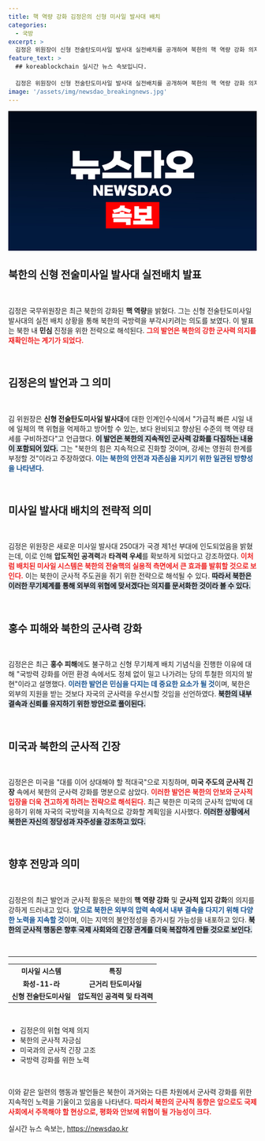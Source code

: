 ```yaml
---
title: 핵 역량 강화 김정은의 신형 미사일 발사대 배치
categories:
  - 국방
excerpt: >
  김정은 위원장이 신형 전술탄도미사일 발사대 실전배치를 공개하며 북한의 핵 역량 강화 의지를 천명했습니다. 최근 홍수 피해 속에서도 국방력 강화를 강조, 민심 다잡기에 나선 정황이 드러났습니다.
feature_text: >
  ## koreablockchain 실시간 뉴스 속보입니다.

  김정은 위원장이 신형 전술탄도미사일 발사대 실전배치를 공개하며 북한의 핵 역량 강화 의지를 천명했습니다. 최근 홍수 피해 속에서도 국방력 강화를 강조, 민심 다잡기에 나선 정황이 드러났습니다.
image: '/assets/img/newsdao_breakingnews.jpg'
---
```


<p><img src="/assets/img/newsdao_breakingnews.jpg" alt="koreablockchain 속보" /></p>

<h2 data-ke-size="size26">북한의 신형 전술미사일 발사대 실전배치 발표</h2>

<p data-ke-size="size16">&nbsp;</p>

<p>김정은 국무위원장은 최근 북한의 강화된 <b>핵 역량</b>을 밝혔다. 그는 신형 전술탄도미사일 발사대의 실전 배치 상황을 통해 북한의 국방력을 부각시키려는 의도를 보였다. 이 발표는 북한 내 <b>민심</b> 진정을 위한 전략으로 해석된다. <b><span style="color: #ee2323;">그의 발언은 북한의 강한 군사력 의지를 재확인하는 계기가 되었다.</span></b></p>

<p data-ke-size="size16">&nbsp;</p>

<h2 data-ke-size="size26">김정은의 발언과 그 의미</h2>

<p data-ke-size="size16">&nbsp;</p>

<p>김 위원장은 <b>신형 전술탄도미사일 발사대</b>에 대한 인계인수식에서 "가급적 빠른 시일 내에 일체의 핵 위협을 억제하고 방어할 수 있는, 보다 완비되고 향상된 수준의 핵 역량 태세를 구비하겠다"고 언급했다. <b><span style="background-color: #21538527;">이 발언은 북한의 지속적인 군사력 강화를 다짐하는 내용이 포함되어 있다.</span></b> 그는 "북한의 힘은 지속적으로 진화할 것이며, 강세는 영원히 한계를 부정할 것"이라고 주장하였다. <b><span style="color: #1a5490;">이는 북한의 안전과 자존심을 지키기 위한 일관된 방향성을 나타낸다.</span></b></p>

<p data-ke-size="size16">&nbsp;</p>

<h2 data-ke-size="size26">미사일 발사대 배치의 전략적 의미</h2>

<p data-ke-size="size16">&nbsp;</p>

<p>김정은 위원장은 새로운 미사일 발사대 250대가 국경 제1선 부대에 인도되었음을 밝혔는데, 이로 인해 <b>압도적인 공격력</b>과 <b>타격력 우세</b>를 확보하게 되었다고 강조하였다. <b><span style="color: #ee2323;">이처럼 배치된 미사일 시스템은 북한의 전술핵의 실용적 측면에서 큰 효과를 발휘할 것으로 보인다.</span></b> 이는 북한이 군사적 주도권을 쥐기 위한 전략으로 해석될 수 있다. <b><span style="background-color: #21538527;">따라서 북한은 이러한 무기체계를 통해 외부의 위협에 맞서겠다는 의지를 문서화한 것이라 볼 수 있다.</span></b></p>

<p data-ke-size="size16">&nbsp;</p>

<h2 data-ke-size="size26">홍수 피해와 북한의 군사력 강화</h2>

<p data-ke-size="size16">&nbsp;</p>

<p>김정은은 최근 <b>홍수 피해</b>에도 불구하고 신형 무기체계 배치 기념식을 진행한 이유에 대해 "국방력 강화를 어떤 환경 속에서도 정체 없이 밀고 나가려는 당의 투철한 의지의 발현"이라고 설명했다. <b><span style="color: #1a5490;">이러한 발언은 민심을 다지는 데 중요한 요소가 될 것</span></b>이며, 북한은 외부의 지원을 받는 것보다 자국의 군사력을 우선시할 것임을 선언하였다. <b><span style="background-color: #21538527;">북한의 내부 결속과 신뢰를 유지하기 위한 방안으로 풀이된다.</span></b></p>

<p data-ke-size="size16">&nbsp;</p>

<h2 data-ke-size="size26">미국과 북한의 군사적 긴장</h2>

<p data-ke-size="size16">&nbsp;</p>

<p>김정은은 미국을 "대를 이어 상대해야 할 적대국"으로 지칭하며, <b>미국 주도의 군사적 긴장</b> 속에서 북한의 군사력 강화를 명분으로 삼았다. <b><span style="color: #ee2323;">이러한 발언은 북한의 안보와 군사적 입장을 더욱 견고하게 하려는 전략으로 해석된다.</span></b> 최근 북한은 미국의 군사적 압박에 대응하기 위해 자국의 국방력을 지속적으로 강화할 계획임을 시사했다. <b><span style="background-color: #21538527;">이러한 상황에서 북한은 자신의 정당성과 자주성을 강조하고 있다.</span></b></p>

<p data-ke-size="size16">&nbsp;</p>

<h2 data-ke-size="size26">향후 전망과 의미</h2>

<p data-ke-size="size16">&nbsp;</p>

<p>김정은의 최근 발언과 군사적 활동은 북한의 <b>핵 역량 강화</b> 및 <b>군사적 입지 강화</b>의 의지를 강하게 드러내고 있다. <b><span style="color: #1a5490;">앞으로 북한은 외부의 압력 속에서 내부 결속을 다지기 위해 다양한 노력을 지속할 것</span></b>이며, 이는 지역의 불안정성을 증가시킬 가능성을 내포하고 있다. <b><span style="background-color: #21538527;">북한의 군사적 행동은 향후 국제 사회와의 긴장 관계를 더욱 복잡하게 만들 것으로 보인다.</span></b></p>

<p data-ke-size="size16">&nbsp;</p> 

<hr>

<table>
<tr>
    <th>미사일 시스템</th>
    <th>특징</th>
</tr>
<tr>
    <td style="text-align: center; height: 17px;"><b>화성-11-라</b></td>
    <td style="text-align: center; height: 17px;"><b>근거리 탄도미사일</b></td>
</tr>
<tr>
    <td style="text-align: center; height: 17px;"><b>신형 전술탄도미사일</b></td>
    <td style="text-align: center; height: 17px;"><b>압도적인 공격력 및 타격력</b></td>
</tr>
</table>

<p data-ke-size="size16">&nbsp;</p> 

<ul>
    <li>김정은의 위협 억제 의지</li>
    <li>북한의 군사적 자긍심</li>
    <li>미국과의 군사적 긴장 고조</li>
    <li>국방력 강화를 위한 노력</li>
</ul>

<p data-ke-size="size16">&nbsp;</p> 

<p>이와 같은 일련의 행동과 발언들은 북한이 과거와는 다른 차원에서 군사력 강화를 위한 지속적인 노력을 기울이고 있음을 나타낸다. <b><span style="color: #ee2323;">따라서 북한의 군사적 동향은 앞으로도 국제 사회에서 주목해야 할 현상으로, 평화와 안보에 위협이 될 가능성이 크다.</span></b></p>
실시간 뉴스 속보는, <a href="https://newsdao.kr" rel="dofollow">https://newsdao.kr</a>



